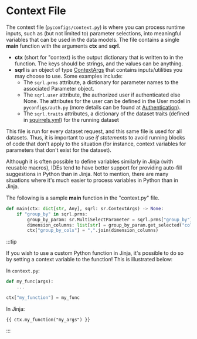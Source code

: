 # Context File

The context file (`pyconfigs/context.py`) is where you can process runtime inputs, such as (but not limited to) parameter selections, into meaningful variables that can be used in the data models. The file contains a single **main** function with the arguments **ctx** and **sqrl**.

- **ctx** (short for "context) is the output dictionary that is written to in the function. The keys should be strings, and the values can be anything.
- **sqrl** is an object of type [ContextArgs](../../references/python/arguments/ContextArgs) that contains inputs/utilities you may choose to use. Some examples include:
  - The `sqrl.prms` attribute, a dictionary for parameter names to the associated Parameter object.
  - The `sqrl.user` attribute, the authorized user if authenticated else None. The attributes for the user can be defined in the User model in `pyconfigs/auth.py` (more details can be found at [Authentication](./auth)).
  - The `sqrl.traits` attributes, a dictionary of the dataset traits (defined in [squirrels.yml](./project-file)) for the running dataset

This file is run for every dataset request, and this same file is used for all datasets. Thus, it is important to use *if statements* to avoid running blocks of code that don't apply to the situation (for instance, context variables for parameters that don't exist for the dataset). 

Although it is often possible to define variables similarly in Jinja (with reusable macros), IDEs tend to have better support for providing auto-fill suggestions in Python than in Jinja. Not to mention, there are many situations where it's much easier to process variables in Python than in Jinja.

The following is a sample **main** function in the "context.py" file.

```python
def main(ctx: dict[str, Any], sqrl: sr.ContextArgs) -> None:
    if "group_by" in sqrl.prms:
        group_by_param: sr.MultiSelectParameter = sqrl.prms["group_by"]
        dimension_columns: list[str] = group_by_param.get_selected("columns")
        ctx["group_by_cols"] = ",".join(dimension_columns)
```

:::tip

If you wish to use a custom Python function in Jinja, it's possible to do so by setting a context variable to the function! This is illustrated below:

In `context.py`:

```python
def my_func(args):
    ...

ctx["my_function"] = my_func
```

In Jinja:

```jinja
{{ ctx.my_function("my_args") }}
```

:::
